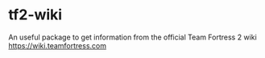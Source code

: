 # tf2-wiki
An useful package to get information from the official Team Fortress 2 wiki https://wiki.teamfortress.com

